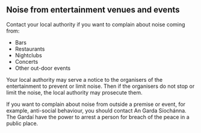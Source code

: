 ##  Noise from entertainment venues and events

Contact your local authority if you want to complain about noise coming from:

  * Bars 
  * Restaurants 
  * Nightclubs 
  * Concerts 
  * Other out-door events 

Your local authority may serve a notice to the organisers of the entertainment
to prevent or limit noise. Then if the organisers do not stop or limit the
noise, the local authority may prosecute them.

If you want to complain about noise from outside a premise or event, for
example, anti-social behaviour, you should contact An Garda Síochánna. The
Gardaí have the power to arrest a person for breach of the peace in a public
place.
